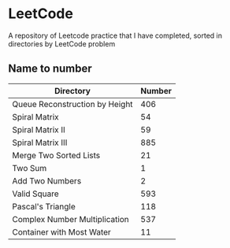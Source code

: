 # LeetCode

A repository of Leetcode practice that I have completed, sorted in directories by LeetCode problem  

## Name to number

| Directory | Number |
|---|---|
|Queue Reconstruction by Height|406|
|Spiral Matrix|54|
|Spiral Matrix II|59|
|Spiral Matrix III|885|
|Merge Two Sorted Lists|21|
|Two Sum|1|
|Add Two Numbers|2|
|Valid Square|593|
|Pascal's Triangle|118|
|Complex Number Multiplication|537|
|Container with Most Water|11|